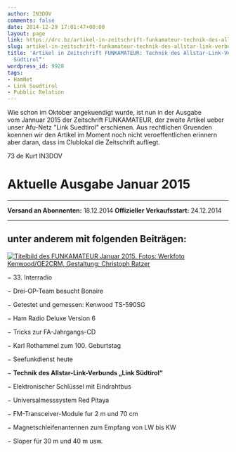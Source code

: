 ```yaml
---
author: IN3DOV
comments: false
date: 2014-12-29 17:01:47+00:00
layout: page
link: https://drc.bz/artikel-in-zeitschrift-funkamateur-technik-des-allstar-link-verbunds-link-suedtirol/
slug: artikel-in-zeitschrift-funkamateur-technik-des-allstar-link-verbunds-link-suedtirol
title: 'Artikel in Zeitschrift FUNKAMATEUR: Technik des Allstar-Link-Verbunds „Link
  Südtirol“'
wordpress_id: 9928
tags:
- HamNet
- Link Suedtirol
- Pubblic Relation
---
```


Wie schon im Oktober angekuendigt wurde, ist nun in der Ausgabe vom Jannuar 2015 der Zeitschrift FUNKAMATEUR, der zweite Artikel ueber unser Afu-Netz "Link Suedtirol" erschienen. Aus rechtlichen Gruenden koennen wir den Artikel im Moment noch nicht veroeffentlichen erinnern aber daran, dass im Clublokal die Zeitschrift aufliegt.

73 de Kurt IN3DOV


# 




# Aktuelle Ausgabe Januar 2015





* * *







**Versand an Abonnenten:** 18.12.2014 **Offizieller Verkaufsstart:** 24.12.2014







* * *








## unter anderem mit folgenden Beiträgen:




[![Titelbild des FUNKAMATEUR Januar 2015. Fotos: Werkfoto Kenwood/OE2CRM, Gestaltung: Christoph Ratzer](http://www.funkamateur.de/system/html/Titel-c1e4da4b.png) ](http://www.funkamateur.de/tl_files/heftdaten/2015-01/Titel.png)


− 33. Interradio

− Drei-OP-Team besucht Bonaire

− Getestet und gemessen: Kenwood TS-590SG

− Ham Radio Deluxe Version 6

− Tricks zur FA-Jahrgangs-CD

− Karl Rothammel zum 100. Geburtstag

− Seefunkdienst heute

− **Technik des Allstar-Link-Verbunds „Link Südtirol“**

− Elektronischer Schlüssel mit Eindrahtbus

− Universalmesssystem Red Pitaya

− FM-Transceiver-Module fur 2 m und 70 cm

− Magnetschleifenantennen zum Empfang von LW bis KW

− Sloper für 30 m und 40 m usw.


